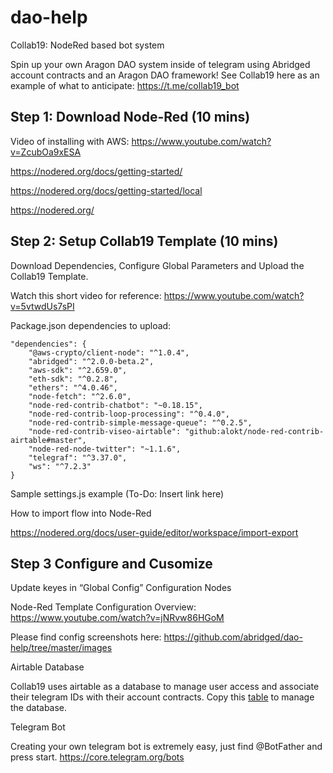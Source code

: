# dao-help

Collab19: NodeRed based bot system

Spin up your own Aragon DAO system inside of telegram using Abridged account contracts and an Aragon DAO framework! See Collab19 here as an example of what to anticipate: <https://t.me/collab19_bot>

## Step 1: Download Node-Red (10 mins)

Video of installing with AWS: <https://www.youtube.com/watch?v=ZcubOa9xESA>

https://nodered.org/docs/getting-started/

https://nodered.org/docs/getting-started/local

https://nodered.org/

## Step 2: Setup Collab19 Template (10 mins)
Download Dependencies, Configure Global Parameters and Upload the Collab19 Template.

Watch this short video for reference: https://www.youtube.com/watch?v=5vtwdUs7sPI

Package.json dependencies to upload:

  ```
  "dependencies": {
      "@aws-crypto/client-node": "^1.0.4",
      "abridged": "^2.0.0-beta.2",
      "aws-sdk": "^2.659.0",
      "eth-sdk": "^0.2.8",
      "ethers": "^4.0.46",
      "node-fetch": "^2.6.0",
      "node-red-contrib-chatbot": "~0.18.15",
      "node-red-contrib-loop-processing": "^0.4.0",
      "node-red-contrib-simple-message-queue": "^0.2.5",
      "node-red-contrib-viseo-airtable": "github:alokt/node-red-contrib-airtable#master",
      "node-red-node-twitter": "~1.1.6",
      "telegraf": "^3.37.0",
      "ws": "^7.2.3"
  }
  ```
  
Sample settings.js example (To-Do: Insert link here)

How to import flow into Node-Red

https://nodered.org/docs/user-guide/editor/workspace/import-export

## Step 3 Configure and Cusomize

Update keyes in “Global Config” Configuration Nodes

Node-Red Template Configuration Overview: https://www.youtube.com/watch?v=jNRvw86HGoM

Please find config screenshots here: https://github.com/abridged/dao-help/tree/master/images

Airtable Database

Collab19 uses airtable as a database to manage user access and associate their telegram IDs with their account contracts.
Copy this [table](https://airtable.com/invite/l?inviteId=invfw1mDN9Gm7qmO4&inviteToken=e2b07eee746127408d6dc64f6158dbdd78d3e195978d2a8d14779603222b5c42) to manage the database.

Telegram Bot

Creating your own telegram bot is extremely easy, just find @BotFather and press start.
https://core.telegram.org/bots
